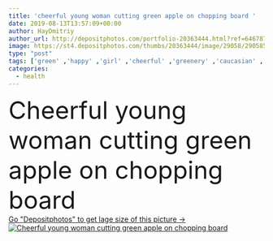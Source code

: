 ```yaml
---
title: 'cheerful young woman cutting green apple on chopping board '
date: 2019-08-13T13:57:09+00:00
author: HayDmitriy
author_url: http://depositphotos.com/portfolio-20363444.html?ref=64678756
image: https://st4.depositphotos.com/thumbs/20363444/image/29058/290585674/api_thumb_450.jpg?forcejpeg=true
type: "post"
tags: ['green' ,'happy' ,'girl' ,'cheerful' ,'greenery' ,'caucasian' ,'smile' ,'health' ,'healthy' ,'knife' ,'food' ,'cutting' ,'kitchen' ,'preparation' ,'diet' ,'fruit' ,'tasty' ,'delicious' ,'recipe' ,'cut' ,'cook' ,'prepare' ,'emotion' ,'vegetarian' ,'bowl' ,'home' ,'woman' ,'emotional' ,'Dieting' ,'indoors' ,'apples' ,'sliced' ,'ingredients' ,'vitamins' ,'attractive' ,'nutritious' ,'casual' ,'chopping' ,'superfood' ,'cutting board' ,'copy space' ,'one person' ,'young adult' ,'Healthy Lifestyle' ,'chopping board' ,'White T shirt' ,'clean food' ]
categories: 
  - health
---
```

<div aling="center">
            <font size="60"> Cheerful young woman cutting green apple on chopping board</font>   
</div>
<div>
    <a href='https://depositphotos.com/290585674/stock-photo-cheerful-young-woman-cutting-green.html?ref=64678756' target=_blank > Go "Depositphotos" to get lage size of this picture ->
        <img href='https://depositphotos.com/290585674/stock-photo-cheerful-young-woman-cutting-green.html?ref=64678756' src='https://st4.depositphotos.com/20363444/29058/i/950/depositphotos_290585674-stock-photo-cheerful-young-woman-cutting-green.jpg?forcejpeg=true' alt='Cheerful young woman cutting green apple on chopping board' >
    </a>
</div>
